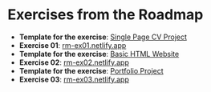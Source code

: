 # Exercises from the Roadmap

- **Template for the exercise**: [Single Page CV Project](https://roadmap.sh/projects/single-page-cv)
- **Exercise 01**: [rm-ex01.netlify.app](https://rm-ex01.netlify.app/)
- **Template for the exercise**: [Basic HTML Website](https://roadmap.sh/projects/basic-html-website)
- **Exercise 02**: [rm-ex02.netlify.app](https://rm-ex02ex03.netlify.app/)
- **Template for the exercise**: [Portfolio Project](https://roadmap.sh/projects/portfolio-website)
- **Exercise 03**: [rm-ex03.netlify.app](https://rm-ex02ex03.netlify.app/)